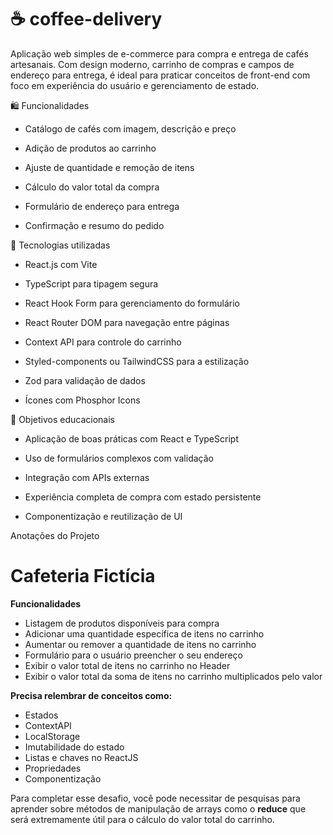 # ☕ coffee-delivery
Aplicação web simples de e-commerce para compra e entrega de cafés artesanais. Com design moderno, carrinho de compras e campos de endereço para entrega, é ideal para praticar conceitos de front-end com foco em experiência do usuário e gerenciamento de estado.

🛍️ Funcionalidades

- Catálogo de cafés com imagem, descrição e preço

- Adição de produtos ao carrinho

- Ajuste de quantidade e remoção de itens

- Cálculo do valor total da compra

- Formulário de endereço para entrega

- Confirmação e resumo do pedido

🧪 Tecnologias utilizadas

- React.js com Vite

- TypeScript para tipagem segura

- React Hook Form para gerenciamento do formulário

- React Router DOM para navegação entre páginas

- Context API para controle do carrinho

- Styled-components ou TailwindCSS para a estilização

- Zod para validação de dados

- Ícones com Phosphor Icons

🎯 Objetivos educacionais

- Aplicação de boas práticas com React e TypeScript

- Uso de formulários complexos com validação

- Integração com APIs externas

- Experiência completa de compra com estado persistente

- Componentização e reutilização de UI

Anotações do Projeto

# Cafeteria Fictícia

**Funcionalidades**

- Listagem de produtos disponíveis para compra
- Adicionar uma quantidade específica de itens no carrinho
- Aumentar ou remover a quantidade de itens no carrinho
- Formulário para o usuário preencher o seu endereço
- Exibir o valor total de itens no carrinho no Header
- Exibir o valor total da soma de itens no carrinho multiplicados pelo valor

**Precisa relembrar de conceitos como:**

- Estados
- ContextAPI
- LocalStorage
- Imutabilidade do estado
- Listas e chaves no ReactJS
- Propriedades
- Componentização

Para completar esse desafio, você pode necessitar de pesquisas para aprender sobre métodos de manipulação de arrays como o **reduce** que será extremamente útil para o cálculo do valor total do carrinho.
